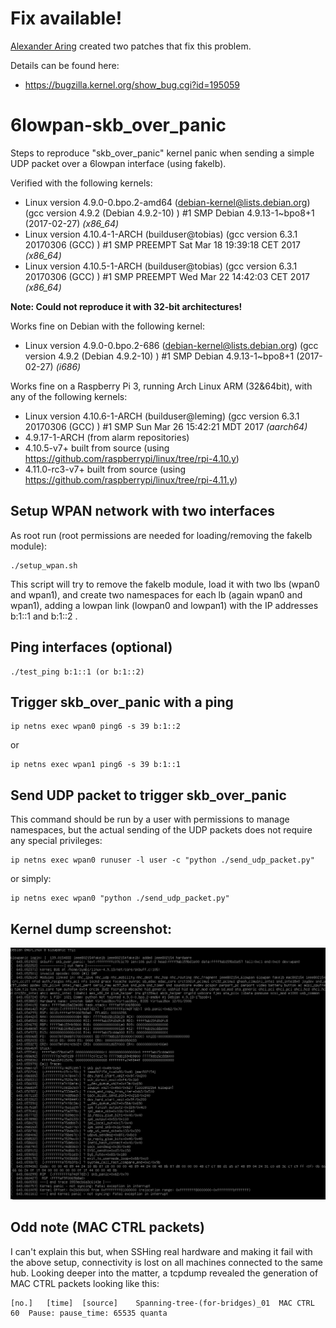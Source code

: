 # Fix available!

[Alexander Aring](https://github.com/alexaring) created two patches that fix this problem.

Details can be found here:
- https://bugzilla.kernel.org/show_bug.cgi?id=195059


# 6lowpan-skb_over_panic
Steps to reproduce "skb_over_panic" kernel panic when sending a simple UDP packet over a 6lowpan interface (using fakelb).

Verified with the following kernels:
* Linux version 4.9.0-0.bpo.2-amd64 (debian-kernel@lists.debian.org) (gcc version 4.9.2 (Debian 4.9.2-10) ) #1 SMP Debian 4.9.13-1~bpo8+1 (2017-02-27) *(x86_64)*
* Linux version 4.10.4-1-ARCH (builduser@tobias) (gcc version 6.3.1 20170306 (GCC) ) #1 SMP PREEMPT Sat Mar 18 19:39:18 CET 2017 *(x86_64)*
* Linux version 4.10.5-1-ARCH (builduser@tobias) (gcc version 6.3.1 20170306 (GCC) ) #1 SMP PREEMPT Wed Mar 22 14:42:03 CET 2017 *(x86_64)*

**Note: Could not reproduce it with 32-bit architectures!**

Works fine on Debian with the following kernel:
* Linux version 4.9.0-0.bpo.2-686 (debian-kernel@lists.debian.org) (gcc version 4.9.2 (Debian 4.9.2-10) ) #1 SMP Debian 4.9.13-1~bpo8+1 (2017-02-27) *(i686)*

Works fine on a Raspberry Pi 3, running Arch Linux ARM (32&64bit), with any of the following kernels:
* Linux version 4.10.6-1-ARCH (builduser@leming) (gcc version 6.3.1 20170306 (GCC) ) #1 SMP Sun Mar 26 15:42:21 MDT 2017 *(aarch64)*
* 4.9.17-1-ARCH (from alarm repositories)
* 4.10.5-v7+ built from source (using https://github.com/raspberrypi/linux/tree/rpi-4.10.y)
* 4.11.0-rc3-v7+ built from source (using https://github.com/raspberrypi/linux/tree/rpi-4.11.y)


## Setup WPAN network with two interfaces

As root run (root permissions are needed for loading/removing the fakelb module):

    ./setup_wpan.sh

This script will try to remove the fakelb module, load it with two lbs (wpan0 and wpan1), and create two namespaces for each lb (again wpan0 and wpan1), adding a lowpan link (lowpan0 and lowpan1) with the IP addresses b:1::1 and b:1::2 .

## Ping interfaces (optional)

    ./test_ping b:1::1 (or b:1::2)

## Trigger skb_over_panic with a ping

    ip netns exec wpan0 ping6 -s 39 b:1::2
    
or

    ip netns exec wpan1 ping6 -s 39 b:1::1
    
## Send UDP packet to trigger skb_over_panic

This command should be run by a user with permissions to manage namespaces, but the actual sending of the UDP packets does not require any special privileges:

    ip netns exec wpan0 runuser -l user -c "python ./send_udp_packet.py"
    
or simply:

    ip netns exec wpan0 "python ./send_udp_packet.py"

## Kernel dump screenshot:

![Kernel Dump](https://github.com/PalmaITEM/6lowpan-skb_over_panic/raw/master/6lowpanic.png)

## Odd note (MAC CTRL packets)

I can't explain this but, when SSHing real hardware and making it fail with the above setup, connectivity is lost on all machines connected to the same hub. Looking deeper into the matter, a tcpdump revealed the generation of MAC CTRL packets looking like this:

    [no.]	[time]	[source]	Spanning-tree-(for-bridges)_01	MAC CTRL	60	Pause: pause_time: 65535 quanta
